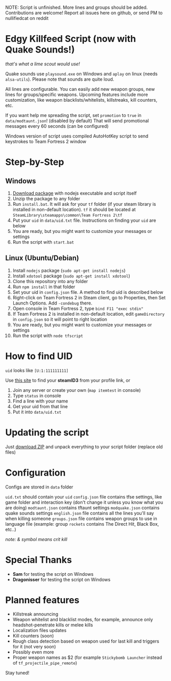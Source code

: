 NOTE: Script is unfinished. More lines and groups should be added. Contributions are welcome!
Report all issues here on github, or send PM to nullifiedcat on reddit

# Edgy Killfeed Script (now with Quake Sounds!)
_that's what a lime scout would use!_

Quake sounds use `playsound.exe` on Windows and `aplay` on linux (needs `alsa-utils`). Please note that sounds are quite loud.

All lines are configurable. You can easily add new weapon groups, new lines for groups/specific weapons. Upcoming features include more customization, like weapon blacklists/whitelists, killstreaks, kill counters, etc.

If you want help me spreading the script, set `promotion` to `true` in `data/modtaunt.json`! (disabled by default) That will send promotional messages every 60 seconds (can be configured)

Windows version of script uses compiled AutoHotKey script to send keystrokes to Team Fortress 2 window

# Step-by-Step

## Windows

1. [Download package](https://github.com/nullifiedcat/tfscript/releases) with nodejs executable and script itself
2. Unzip the package to any folder
3. Run `install.bat`. It will ask for your `tf` folder (if your steam library is installed in non-default location). `tf` it should be located at `SteamLibrary\steamapps\common\Team Fortress 2\tf`
4. Put your `uid` in `data/uid.txt` file. Instructions on finding your `uid` are below
5. You are ready, but you might want to customize your messages or settings
6. Run the script with `start.bat`

## Linux (Ubuntu/Debian)

1. Install `nodejs` package (`sudo apt-get install nodejs`)
2. Install `xdotool` package (`sudo apt-get install xdotool`)
2. Clone this repository into any folder
3. Run `npm install` in that folder
4. Set your uid in `config.json` file. A method to find uid is described below
5. Right-click on Team Fortress 2 in Steam client, go to Properties, then Set Launch Options. Add `-condebug` there.
6. Open console in Team Fortress 2, type `bind F11 "exec stdin"`
7. If Team Fortress 2 is installed in non-default location, edit `gameDirectory` in `config.json` so it will point to right location
8. You are ready, but you might want to customize your messages or settings
9. Run the script with `node tfscript`

# How to find UID
`uid` looks like `[U:1:111111111]`

Use [this site](https://steamid.io/lookup) to find your **steamID3** from your profile link, or

1. Join any server or create your own (`map itemtest` in console)
2. Type `status` in console
3. Find a line with your name
4. Get your uid from that line
5. Put it into `data/uid.txt`

# Updating the script

Just [download ZIP](https://github.com/nullifiedcat/tfscript/archive/master.zip) and unpack everything to your script folder (replace old files)

# Configuration

Configs are stored in `data` folder

`uid.txt` should contain your `uid`
`config.json` file contains tfse settings, like game folder and interaction key (don't change it unless you know what you are doing)
`modtaunt.json` contains tftaunt settings
`modquake.json` contains quake sounds settings
`english.json` file contains all the lines you'll say when killing someone
`groups.json` file contains weapon groups to use in language file (example: group `rockets` contains The Direct Hit, Black Box, etc..)

_note: & symbol means crit kill_

# Special Thanks

* __Sam__ for testing the script on Windows
* __Dragonisser__ for testing the script on Windows

# Planned features

* Killstreak announcing
* Weapon whitelist and blacklist modes, for example, announce only headshot-penetrate kills or melee kills
* Localization files updates
* Kill counters (soon)
* Rough class detection based on weapon used for last kill and triggers for it (not very soon)
* Possibly even more
* Proper weapon names as $2 (for example `Stickybomb Launcher` instead of `tf_projectile_pipe_remote`)

Stay tuned!
